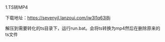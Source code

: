 1.TS转MP4

下载地址：https://sevenyjl.lanzoui.com/iw3l1q63l8j

解压到需要转化的ts目录下，运行run.bat。会将ts转换为mp4然后在删除原来的ts文件